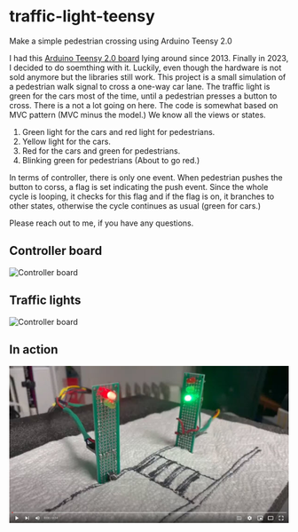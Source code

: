 # traffic-light-teensy
Make a simple pedestrian crossing using Arduino Teensy 2.0

I had this [Arduino Teensy 2.0 board](https://www.pjrc.com/store/teensypp.html) lying around since 2013.  Finally in 2023, I decided to do soemthing with it.  Luckily, even though the hardware is not sold anymore but the libraries still work.  This project is a small simulation of a pedestrian walk signal to cross a one-way car lane.  The traffic light is green for the cars most of the time, until a pedestrian presses a button to cross.  There is a not a lot going on here. The code is somewhat based on MVC pattern (MVC minus the model.)  We know all the views or states.

1. Green light for the cars and red light for pedestrians.
2. Yellow light for the cars.
3. Red for the cars and green for pedestrians.
4. Blinking green for pedestrians (About to go red.)

In terms of controller, there is only one event.  When pedestrian pushes the button to corss, a flag is set indicating the push event.  Since the whole cycle is looping, it checks for this flag and if the flag is on, it branches to other states, otherwise the cycle continues as usual (green for cars.)

Please reach out to me, if you have any questions.

## Controller board
<img src="https://drive.google.com/uc?export=view&id=1OUDbnWzGfk5v6O0jkTEP5FxecFNwhuNj" style="width: 400px; max-width: 100%; height: auto" title="Controller board" />

## Traffic lights
<img src="https://drive.google.com/uc?export=view&id=19IgV2WWAyli_V1LQL4nI6ekFIIs_urn-" style="width: 400px; max-width: 100%; height: auto" title="Controller board" />

## In action
[![Watch the video](./in-action.jpg)](https://youtu.be/gUiO2UAV6Z8)




